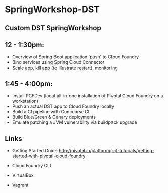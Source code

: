 # SpringWorkshop-DST
## Custom DST SpringWorkshop

## 12 - 1:30pm:
- Overview of Spring Boot application 'push' to Cloud Foundry
- Bind services using Spring Cloud Connector
- Scale app, kill app (to illustrate restart), monitoring

## 1:45 - 4:00pm:
- Install PCFDev (local all-in-one installation of Pivotal Cloud Foundry on a workstation)
- Push an actual DST app to Cloud Foundry locally
- Build a CI pipeline with Concourse CI
- Build Blue/Green & Canary deployments
- Emulate patching a JVM vulnerability via buildpack upgrade

## Links
- Getting Started Guide 
http://pivotal.io/platform/pcf-tutorials/getting-started-with-pivotal-cloud-foundry 
- Cloud Foundry CLI

- VirtualBox

- Vagrant
